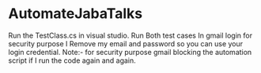 # AutomateJabaTalks
Run the TestClass.cs in visual studio.
Run Both test cases
In gmail login for security purpose I Remove my email and password so you can use your login credential.
Note:- for security purpose gmail blocking the automation script if I run the code again and again.
